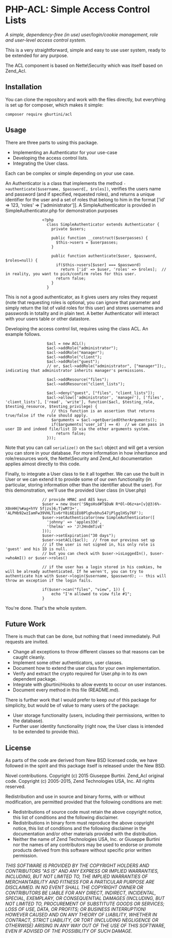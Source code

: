 PHP-ACL: Simple Access Control Lists
====================================

_A simple, dependency-free (in use) user/login/cookie management, role and user-level access control system._

This is a very straightforward, simple and easy to use user system, ready to be extended for any purpose.

The ACL component is based on Nette\Security which was itself based on Zend_Acl.

Installation
------------
You can clone the repository and work with the files directly, but everything is set up for composer, which makes it simple:

    composer require gburtini/acl

Usage
-----
There are three parts to using this package.

* Implementing an Authenticator for your use-case
* Developing the access control lists.
* Integrating the User class.

Each can be complex or simple depending on your use case.

An Authenticator is a class that implements the method ``->authenticate($username, $password[, $roles])``, verifies the users name and password (and if specified, requested roles), and returns a unique identifier for the user and a set of roles that belong to him in the format ['id' => 123, 'roles' => ['administrator']]. A SimpleAuthenticator is provided in SimpleAuthenticator.php for demonstration purposes
````
                <?php
                  class SimpleAuthenticator extends Authenticator {
                    private $users;

                    public function __construct($userpasses) {
                      $this->users = $userpasses;
                    }

                    public function authenticate($user, $password, $roles=null) {
                      if($this->users[$user] === $password)
                        return ['id' => $user, 'roles' => $roles];  // in reality, you want to pick/confirm roles for this user.
                      return false;
                    }
                  }
````

This is not a good authenticator, as it gives users any roles they request (note that requesting roles is optional, you can ignore that parameter and simply return the list of valid roles for this user) and stores usernames and passwords in totality and in plain text. A better Authenticator will interact with your users table or other datastore.

Developing the access control list, requires using the class ACL. An example follows.
````
                  $acl = new ACL();
                  $acl->addRole("administrator");
                  $acl->addRole("manager");
                  $acl->addRole("client");
                  $acl->addRole("guest");
                  // or, $acl->addRole("administrator", ["manager"]);, indicating that administrator inherits manager's permissions.

                  $acl->addResource("files");
                  $acl->addResource("client_lists");

                  $acl->deny("guest", ["files", "client_lists"]);
                  $acl->allow(['administrator', 'manager'], ['files', 'client_lists'], ['read', 'write'], function($acl, $testing_role, $testing_resource, $testing_privilege) {
                    // this function is an assertion that returns true/false if the rule should apply.
                    $arguments = $acl->getQueriedOtherArguments();
                    if($arguments['user_id'] == 4)  // we can pass in user ID and indeed file/list ID via the other arguments system.
                      return false;
                  }));

````
Note that you can call ``serialize()`` on the ``$acl`` object and will get a version you can store in your database. For more information in how inheritance and role/resources work, the Nette\Security and Zend_Acl documentation applies almost directly to this code.

Finally, to integrate a User class to tie it all together. We can use the built in User or we can extend it to provide some of our own functionality (in particular, storing information other than the identifier about the user). For this demonstration, we'll use the provided User class (in User.php)

````
                // provide HMAC and AES keys.
                $user = new User('SNgsHsd#T$DaN R*Ol~O6z+a+[v}@3)6%-X0nHH|%#ag+hYV 5f|zs}6;T|wM?3+', 'ALPHb92wzIamFw39VHLTiv6rY8i6EiEU8Plghvbhu547iPlgqlHSy76F');
                $user->setAuthenticator(new SimpleAuthenticator([
                  'johnny' => 'apples33d',
                  'thelma' => 'J!JHndmTivE'
                ]));
                $user->setExpiration("30 days");
                $user->setACL($acl);  // from our previous set up
                // if the user is not signed in, his only role is 'guest' and his ID is null.
                // but you can check with $user->isLoggedIn(), $user->whoAmI() or $user->roles()

                // if the user has a login stored in his cookies, he will be already authenticated. If he weren't, you can try to authenticate him with $user->login($username, $password); -- this will throw an exception if the login fails.

                if($user->can("files", "view", 1)) {
                    echo "I'm allowed to view file #1";
                }
````

You're done. That's the whole system.

Future Work
-----------
There is much that can be done, but nothing that I need immediately. Pull requests are invited.

* Change all exceptions to throw different classes so that reasons can be caught cleanly.
* Implement some other authenticators, user classes.
* Document how to extend the user class for your own implementation.
* Verify and extract the crypto required for User.php in to its own dependent package.
* Integrate with gburtini/Hooks to allow events to occur on user instances.
* Document every method in this file (README.md).

There is further work that I would prefer to keep *out* of this package for simplicity, but would be of value to many users of the package:

* User storage functionality (users, including their permissions, written to the database).
* Further user identity functionality (right now, the User class is intended to be extended to provide this).

License
-------
As parts of the code are derived from New BSD licensed code, we have followed in the spirit and this package itself is released under the New BSD.

Novel contributions. Copyright (c) 2015 Giuseppe Burtini.
Zend_Acl original code. Copyright (c) 2005-2015, Zend Technologies USA, Inc. All rights reserved.

Redistribution and use in source and binary forms, with or without modification, are permitted provided that the following conditions are met:

* Redistributions of source code must retain the above copyright notice, this list of conditions and the following disclaimer.
* Redistributions in binary form must reproduce the above copyright notice, this list of conditions and the following disclaimer in the documentation and/or other materials provided with the distribution.
* Neither the name of Zend Technologies USA, Inc. or Giuseppe Burtini nor the names of any contributors may be used to endorse or promote products derived from this software without specific prior written permission.

_THIS SOFTWARE IS PROVIDED BY THE COPYRIGHT HOLDERS AND CONTRIBUTORS "AS IS" AND ANY EXPRESS OR IMPLIED WARRANTIES, INCLUDING, BUT NOT LIMITED TO, THE IMPLIED WARRANTIES OF MERCHANTABILITY AND FITNESS FOR A PARTICULAR PURPOSE ARE DISCLAIMED. IN NO EVENT SHALL THE COPYRIGHT OWNER OR CONTRIBUTORS BE LIABLE FOR ANY DIRECT, INDIRECT, INCIDENTAL, SPECIAL, EXEMPLARY, OR CONSEQUENTIAL DAMAGES (INCLUDING, BUT NOT LIMITED TO, PROCUREMENT OF SUBSTITUTE GOODS OR SERVICES; LOSS OF USE, DATA, OR PROFITS; OR BUSINESS INTERRUPTION) HOWEVER CAUSED AND ON ANY THEORY OF LIABILITY, WHETHER IN CONTRACT, STRICT LIABILITY, OR TORT (INCLUDING NEGLIGENCE OR OTHERWISE) ARISING IN ANY WAY OUT OF THE USE OF THIS SOFTWARE, EVEN IF ADVISED OF THE POSSIBILITY OF SUCH DAMAGE._
